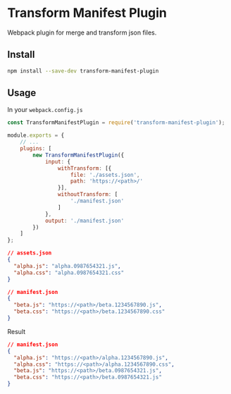 # Transform Manifest Plugin

Webpack plugin for merge and transform json files.

## Install

```bash
npm install --save-dev transform-manifest-plugin
```

## Usage

In your `webpack.config.js`

```javascript
const TransformManifestPlugin = require('transform-manifest-plugin');

module.exports = {
    // ...
    plugins: [
        new TransformManifestPlugin({
            input: {
                withTransform: [{
                    file: './assets.json',
                    path: 'https://<path>/'
                }],
                withoutTransform: [
                    './manifest.json'
                ]
            },
            output: './manifest.json'
        })
    ]
};
```

```json
// assets.json
{
  "alpha.js": "alpha.0987654321.js",
  "alpha.css": "alpha.0987654321.css"
}

// manifest.json
{
  "beta.js": "https://<path>/beta.1234567890.js",
  "beta.css": "https://<path>/beta.1234567890.css"
}
```

Result

```json
// manifest.json
{
  "alpha.js": "https://<path>/alpha.1234567890.js",
  "alpha.css": "https://<path>/alpha.1234567890.css",
  "beta.js": "https://<path>/beta.0987654321.js",
  "beta.css": "https://<path>/beta.0987654321.js"
}
```